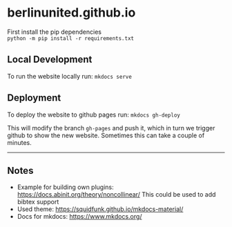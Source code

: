 berlinunited.github.io
======================
First install the pip dependencies  
`python -m pip install -r requirements.txt`

## Local Development
To run the website locally run:
`mkdocs serve`

## Deployment
To deploy the website to github pages run:
`mkdocs gh-deploy`

This will modify the branch `gh-pages` and push it, which in turn we trigger github to show the new website. Sometimes
this can take a couple of minutes.

---
## Notes
- Example for building own plugins: https://docs.abinit.org/theory/noncollinear/ This could be used to add bibtex support
- Used theme: https://squidfunk.github.io/mkdocs-material/
- Docs for mkdocs: https://www.mkdocs.org/
